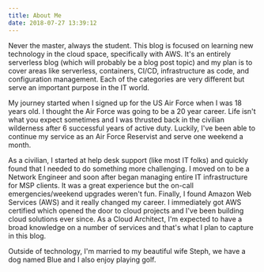 ```yaml
---
title: About Me
date: 2018-07-27 13:39:12
---
```


Never the master, always the student. This blog is focused on learning new technology in the cloud space, specifically with AWS. It's an entirely serverless blog (which will probably be a blog post topic) and my plan is to cover areas like serverless, containers, CI/CD, infrastructure as code, and configuration management. Each of the categories are very different but serve an important purpose in the IT world.

My journey started when I signed up for the US Air Force when I was 18 years old. I thought the Air Force was going to be a 20 year career. Life isn't what you expect sometimes and I was thrusted back in the civilian wilderness after 6 successful years of active duty. Luckily, I've been able to continue my service as an Air Force Reservist and serve one weekend a month. 

As a civilian, I started at help desk support (like most IT folks) and quickly found that I needed to do something more challenging. I moved on to be a Network Engineer and soon after began managing entire IT infrastructure for MSP clients. It was a great experience but the on-call emergencies/weekend upgrades weren't fun. Finally, I found Amazon Web Services (AWS) and it really changed my career. I immediately got AWS certified which opened the door to cloud projects and I've been building cloud solutions ever since. As a Cloud Architect, I'm expected to have a broad knowledge on a number of services and that's what I plan to capture in this blog.

Outside of technology, I'm married to my beautiful wife Steph, we have a dog named Blue and I also enjoy playing golf.